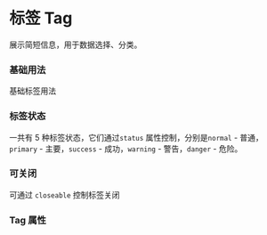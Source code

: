 <script setup lang="ts">
  import props from "../example/tag/props.ts";
</script>

# 标签 Tag
展示简短信息，用于数据选择、分类。

### 基础用法
基础标签用法
<demo-block src="example/tag/basic"></demo-block>

### 标签状态

一共有 5 种标签状态，它们通过`status` 属性控制，分别是`normal` - 普通，`primary` - 主要，`success` - 成功，`warning` - 警告，`danger` - 危险。
<demo-block src="example/tag/status"></demo-block>


### 可关闭
可通过 `closeable` 控制标签关闭
<demo-block src="example/tag/closeable"></demo-block>

### Tag 属性

<table-block type="props" :data="props"></table-block>
